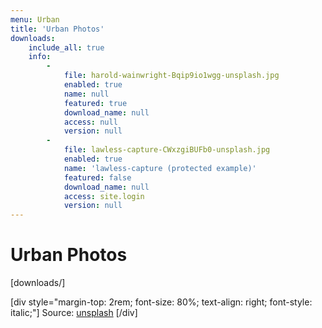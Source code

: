 ```yaml
---
menu: Urban
title: 'Urban Photos'
downloads:
    include_all: true
    info:
        -
            file: harold-wainwright-Bqip9io1wgg-unsplash.jpg
            enabled: true
            name: null
            featured: true
            download_name: null
            access: null
            version: null
        -
            file: lawless-capture-CWxzgiBUFb0-unsplash.jpg
            enabled: true
            name: 'lawless-capture (protected example)'
            featured: false
            download_name: null
            access: site.login
            version: null
---
```


# Urban Photos

[downloads/]

[div style="margin-top: 2rem; font-size: 80%; text-align: right; font-style: italic;"]
Source: [unsplash](https://unsplash.com/?target=_blank)
[/div]